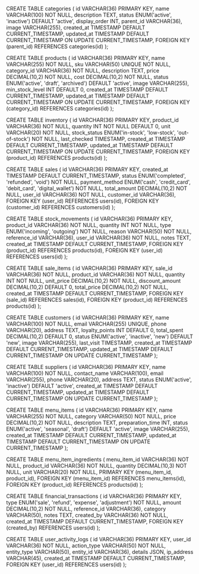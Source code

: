 CREATE TABLE categories (
  id VARCHAR(36) PRIMARY KEY,
  name VARCHAR(100) NOT NULL,
  description TEXT,
  status ENUM('active', 'inactive') DEFAULT 'active',
  display_order INT,
  parent_id VARCHAR(36),
  image VARCHAR(255),
  created_at TIMESTAMP DEFAULT CURRENT_TIMESTAMP,
  updated_at TIMESTAMP DEFAULT CURRENT_TIMESTAMP ON UPDATE CURRENT_TIMESTAMP,
  FOREIGN KEY (parent_id) REFERENCES categories(id)
);

CREATE TABLE products (
  id VARCHAR(36) PRIMARY KEY,
  name VARCHAR(255) NOT NULL,
  sku VARCHAR(50) UNIQUE NOT NULL,
  category_id VARCHAR(36) NOT NULL,
  description TEXT,
  price DECIMAL(10,2) NOT NULL,
  cost DECIMAL(10,2) NOT NULL,
  status ENUM('active', 'draft', 'archived') DEFAULT 'active',
  image VARCHAR(255),
  min_stock_level INT DEFAULT 0,
  created_at TIMESTAMP DEFAULT CURRENT_TIMESTAMP,
  updated_at TIMESTAMP DEFAULT CURRENT_TIMESTAMP ON UPDATE CURRENT_TIMESTAMP,
  FOREIGN KEY (category_id) REFERENCES categories(id)
);

CREATE TABLE inventory (
  id VARCHAR(36) PRIMARY KEY,
  product_id VARCHAR(36) NOT NULL,
  quantity INT NOT NULL DEFAULT 0,
  unit VARCHAR(20) NOT NULL,
  stock_status ENUM('in-stock', 'low-stock', 'out-of-stock') NOT NULL,
  last_checked TIMESTAMP,
  created_at TIMESTAMP DEFAULT CURRENT_TIMESTAMP,
  updated_at TIMESTAMP DEFAULT CURRENT_TIMESTAMP ON UPDATE CURRENT_TIMESTAMP,
  FOREIGN KEY (product_id) REFERENCES products(id)
);

CREATE TABLE sales (
  id VARCHAR(36) PRIMARY KEY,
  created_at TIMESTAMP DEFAULT CURRENT_TIMESTAMP,
  status ENUM('completed', 'refunded', 'void') NOT NULL,
  payment_method ENUM('cash', 'credit_card', 'debit_card', 'digital_wallet') NOT NULL,
  total_amount DECIMAL(10,2) NOT NULL,
  user_id VARCHAR(36) NOT NULL,
  customer_id VARCHAR(36),
  FOREIGN KEY (user_id) REFERENCES users(id),
  FOREIGN KEY (customer_id) REFERENCES customers(id)
);

CREATE TABLE stock_movements (
  id VARCHAR(36) PRIMARY KEY,
  product_id VARCHAR(36) NOT NULL,
  quantity INT NOT NULL,
  type ENUM('incoming', 'outgoing') NOT NULL,
  reason VARCHAR(50) NOT NULL,
  reference_id VARCHAR(36),
  user_id VARCHAR(36) NOT NULL,
  notes TEXT,
  created_at TIMESTAMP DEFAULT CURRENT_TIMESTAMP,
  FOREIGN KEY (product_id) REFERENCES products(id),
  FOREIGN KEY (user_id) REFERENCES users(id)
);

CREATE TABLE sale_items (
  id VARCHAR(36) PRIMARY KEY,
  sale_id VARCHAR(36) NOT NULL,
  product_id VARCHAR(36) NOT NULL,
  quantity INT NOT NULL,
  unit_price DECIMAL(10,2) NOT NULL,
  discount_amount DECIMAL(10,2) DEFAULT 0,
  total_price DECIMAL(10,2) NOT NULL,
  created_at TIMESTAMP DEFAULT CURRENT_TIMESTAMP,
  FOREIGN KEY (sale_id) REFERENCES sales(id),
  FOREIGN KEY (product_id) REFERENCES products(id)
);

CREATE TABLE customers (
  id VARCHAR(36) PRIMARY KEY,
  name VARCHAR(100) NOT NULL,
  email VARCHAR(255) UNIQUE,
  phone VARCHAR(20),
  address TEXT,
  loyalty_points INT DEFAULT 0,
  total_spent DECIMAL(10,2) DEFAULT 0,
  status ENUM('active', 'inactive', 'new') DEFAULT 'new',
  image VARCHAR(255),
  last_visit TIMESTAMP,
  created_at TIMESTAMP DEFAULT CURRENT_TIMESTAMP,
  updated_at TIMESTAMP DEFAULT CURRENT_TIMESTAMP ON UPDATE CURRENT_TIMESTAMP
);

CREATE TABLE suppliers (
  id VARCHAR(36) PRIMARY KEY,
  name VARCHAR(100) NOT NULL,
  contact_name VARCHAR(100),
  email VARCHAR(255),
  phone VARCHAR(20),
  address TEXT,
  status ENUM('active', 'inactive') DEFAULT 'active',
  created_at TIMESTAMP DEFAULT CURRENT_TIMESTAMP,
  updated_at TIMESTAMP DEFAULT CURRENT_TIMESTAMP ON UPDATE CURRENT_TIMESTAMP
);

CREATE TABLE menu_items (
  id VARCHAR(36) PRIMARY KEY,
  name VARCHAR(255) NOT NULL,
  category VARCHAR(50) NOT NULL,
  price DECIMAL(10,2) NOT NULL,
  description TEXT,
  preparation_time INT,
  status ENUM('active', 'seasonal', 'draft') DEFAULT 'active',
  image VARCHAR(255),
  created_at TIMESTAMP DEFAULT CURRENT_TIMESTAMP,
  updated_at TIMESTAMP DEFAULT CURRENT_TIMESTAMP ON UPDATE CURRENT_TIMESTAMP
);

CREATE TABLE menu_item_ingredients (
  menu_item_id VARCHAR(36) NOT NULL,
  product_id VARCHAR(36) NOT NULL,
  quantity DECIMAL(10,3) NOT NULL,
  unit VARCHAR(20) NOT NULL,
  PRIMARY KEY (menu_item_id, product_id),
  FOREIGN KEY (menu_item_id) REFERENCES menu_items(id),
  FOREIGN KEY (product_id) REFERENCES products(id)
);

CREATE TABLE financial_transactions (
  id VARCHAR(36) PRIMARY KEY,
  type ENUM('sale', 'refund', 'expense', 'adjustment') NOT NULL,
  amount DECIMAL(10,2) NOT NULL,
  reference_id VARCHAR(36),
  category VARCHAR(50),
  notes TEXT,
  created_by VARCHAR(36) NOT NULL,
  created_at TIMESTAMP DEFAULT CURRENT_TIMESTAMP,
  FOREIGN KEY (created_by) REFERENCES users(id)
);

CREATE TABLE user_activity_logs (
  id VARCHAR(36) PRIMARY KEY,
  user_id VARCHAR(36) NOT NULL,
  action_type VARCHAR(50) NOT NULL,
  entity_type VARCHAR(50),
  entity_id VARCHAR(36),
  details JSON,
  ip_address VARCHAR(45),
  created_at TIMESTAMP DEFAULT CURRENT_TIMESTAMP,
  FOREIGN KEY (user_id) REFERENCES users(id)
);